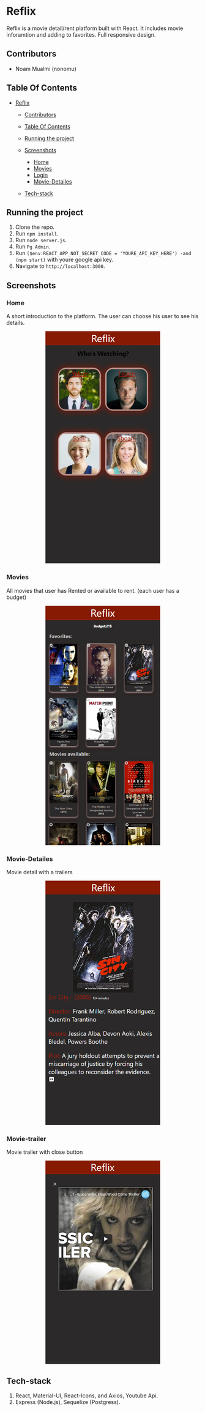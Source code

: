 # Reflix

Reflix is a movie detail/rent platform built with React. It includes movie inforamtion and adding to favorites.
Full responsive design.
## Contributors
- Noam Mualmi (nonomu)
## Table Of Contents
- [Reflix](#reflix)
  - [Contributors](#contributors)
  - [Table Of Contents](#table-of-contents)
  - [Running the project](#running-the-project)
  - [Screenshots](#screenshots)
    - [Home](#home)
    - [Movies](#Movies)
    - [Login](#login)
    - [Movie-Detailes](#Movie-Detailes)

  - [Tech-stack](#tech-stack)

## Running the project
1. Clone the repo.
2. Run `npm install`.
3. Run `node server.js`.
4. Run `Pg Admin`.
5. Run `($env:REACT_APP_NOT_SECRET_CODE = 'YOURE_API_KEY_HERE') -and (npm start)` with youre google api key.
6. Navigate to `http://localhost:3000`.

## Screenshots

### Home
A short introduction to the platform. The user can choose his user to see his details.
<p align="center"><img src="assets/Home.PNG" width="300" /></p>

### Movies
All movies that user has Rented or available to rent. (each user has a budget)
<p align="center"><img src="assets/catalog.PNG" width="300" /></p>

### Movie-Detailes
Movie detail with a trailers
<p align="center"><img src="assets/movieInfo.PNG" width="300" /></p>

### Movie-trailer
Movie trailer with close button
<p align="center"><img src="assets/trailer.PNG" width="300" /></p>



## Tech-stack
1. React, Material-UI, React-Icons, and Axios, Youtube Api.
2. Express (Node.js), Sequelize (Postgress).
